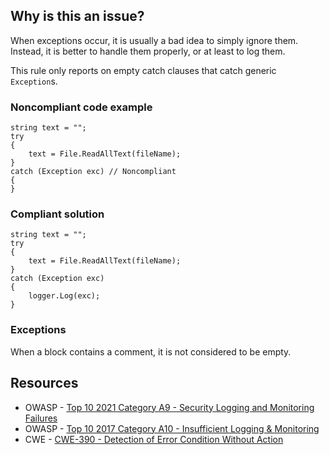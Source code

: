## Why is this an issue?

When exceptions occur, it is usually a bad idea to simply ignore them. Instead, it is better to handle them properly, or at least to log them.

This rule only reports on empty catch clauses that catch generic `Exception`s.

### Noncompliant code example

    string text = "";
    try
    {
        text = File.ReadAllText(fileName);
    }
    catch (Exception exc) // Noncompliant
    {
    }

### Compliant solution

    string text = "";
    try
    {
        text = File.ReadAllText(fileName);
    }
    catch (Exception exc)
    {
        logger.Log(exc);
    }

### Exceptions

When a block contains a comment, it is not considered to be empty.

## Resources

- OWASP - [Top 10 2021 Category A9 - Security Logging and
  Monitoring Failures](https://owasp.org/Top10/A09_2021-Security_Logging_and_Monitoring_Failures/)
- OWASP - [Top 10 2017 Category A10 -
  Insufficient Logging & Monitoring](https://owasp.org/www-project-top-ten/2017/A10_2017-Insufficient_Logging%2526Monitoring)
- CWE - [CWE-390 - Detection of Error Condition Without Action](https://cwe.mitre.org/data/definitions/390)